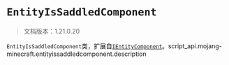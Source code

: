 # `EntityIsSaddledComponent`

> 文档版本：1.21.0.20

`EntityIsSaddledComponent`类，扩展自[`IEntityComponent`](./ientitycomponent.md)。script_api.mojang-minecraft.entityissaddledcomponent.description
